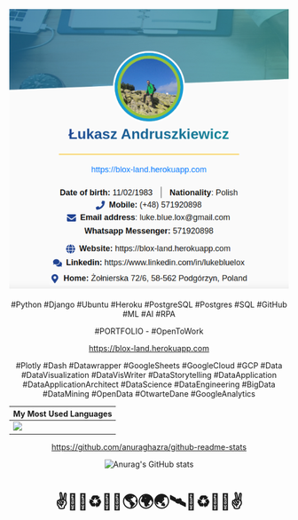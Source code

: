 <div align="center">  
<img src="https://raw.githubusercontent.com/LukeBlueLOx/Django-BLOX-Land-Post_List.html/main/BLOX-VC.png" width="" height=""/>
<br>
<br>
#Python #Django #Ubuntu #Heroku #PostgreSQL #Postgres #SQL #GitHub #ML #AI #RPA

#PORTFOLIO - #OpenToWork

https://blox-land.herokuapp.com

#Plotly #Dash #Datawrapper #GoogleSheets #GoogleCloud #GCP #Data #DataVisualization #DataVisWriter #DataStorytelling #DataApplication #DataApplicationArchitect #DataScience #DataEngineering #BigData #DataMining #OpenData #OtwarteDane #GoogleAnalytics

| My Most Used Languages | 
| ---- |
| <img src="https://github-readme-stats.vercel.app/api/top-langs/?username=LukeBlueLOx&hide_border=true&theme=solarized-dark&layout=compact&langs_count=10" /> |

https://github.com/anuraghazra/github-readme-stats
  
![Anurag's GitHub stats](https://github-readme-stats.vercel.app/api?username=LukeBlueLOx&show_icons=true&theme=solarized-dark)


# ✌💙💚♻️🌌🚀🌎🌍🌏🛰🌌♻️💚💙✌
</div>
